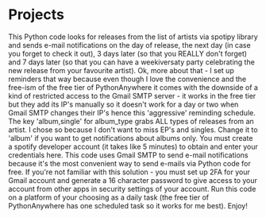 # Projects
This Python code looks for releases from the list of artists via spotipy library and sends e-mail notifications on the day of release, the next day (in case you forget to check it out), 3 days later (so that you REALLY don't forget) and 7 days later (so that you can have a weekiversaty party celebrating the new release from your favourite artist). Ok, more about that - I set up reminders that way because even though I love the convenience and the free-ism of the free tier of PythonAnywhere it comes with the downside of a kind of restricted access to the Gmail SMTP server - it works in the free tier but they add its IP's manually so it doesn't work for a day or two when Gmail SMTP changes their IP's hence this 'aggressive' reminding schedule.
The key 'album,single' for album_type grabs ALL types of releases from an artist. I chose so because I don't want to miss EP's and singles. Change it to 'album' if you want to get notifications about albums only.
You must create a spotify developer account (it takes like 5 minutes) to obtain and enter your credentials here.
This code uses Gmail SMTP to send e-mail notifications because it's the most convenient way to send e-mails via Python code for free. If you're not familiar with this solution - you must set up 2FA for your Gmail account and generate a 16 character password to give access to your account from other apps in security settings of your account. 
Run this code on a platform of your choosing as a daily task (the free tier of PythonAnywhere has one scheduled task so it works for me best).
Enjoy!
